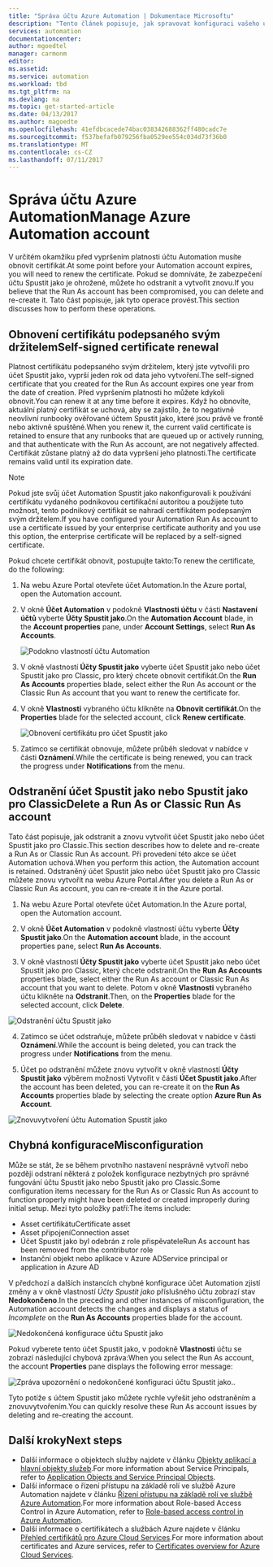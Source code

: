 ```yaml
---
title: "Správa účtu Azure Automation | Dokumentace Microsoftu"
description: "Tento článek popisuje, jak spravovat konfiguraci vašeho účtu Automation, jako je chybná konfigurace, odstranění nebo obnovení certifikátu."
services: automation
documentationcenter: 
author: mgoedtel
manager: carmonm
editor: 
ms.assetid: 
ms.service: automation
ms.workload: tbd
ms.tgt_pltfrm: na
ms.devlang: na
ms.topic: get-started-article
ms.date: 04/13/2017
ms.author: magoedte
ms.openlocfilehash: 41efdbcacede74bac038342688362ff480cadc7e
ms.sourcegitcommit: f537befafb079256fba0529ee554c034d73f36b0
ms.translationtype: MT
ms.contentlocale: cs-CZ
ms.lasthandoff: 07/11/2017
---
```

# <a name="manage-azure-automation-account"></a><span data-ttu-id="13614-103">Správa účtu Azure Automation</span><span class="sxs-lookup"><span data-stu-id="13614-103">Manage Azure Automation account</span></span>
<span data-ttu-id="13614-104">V určitém okamžiku před vypršením platnosti účtu Automation musíte obnovit certifikát.</span><span class="sxs-lookup"><span data-stu-id="13614-104">At some point before your Automation account expires, you will need to renew the certificate.</span></span> <span data-ttu-id="13614-105">Pokud se domníváte, že zabezpečení účtu Spustit jako je ohrožené, můžete ho odstranit a vytvořit znovu.</span><span class="sxs-lookup"><span data-stu-id="13614-105">If you believe that the Run As account has been compromised, you can delete and re-create it.</span></span> <span data-ttu-id="13614-106">Tato část popisuje, jak tyto operace provést.</span><span class="sxs-lookup"><span data-stu-id="13614-106">This section discusses how to perform these operations.</span></span>

## <a name="self-signed-certificate-renewal"></a><span data-ttu-id="13614-107">Obnovení certifikátu podepsaného svým držitelem</span><span class="sxs-lookup"><span data-stu-id="13614-107">Self-signed certificate renewal</span></span>
<span data-ttu-id="13614-108">Platnost certifikátu podepsaného svým držitelem, který jste vytvořili pro účet Spustit jako, vyprší jeden rok od data jeho vytvoření.</span><span class="sxs-lookup"><span data-stu-id="13614-108">The self-signed certificate that you created for the Run As account expires one year from the date of creation.</span></span> <span data-ttu-id="13614-109">Před vypršením platnosti ho můžete kdykoli obnovit.</span><span class="sxs-lookup"><span data-stu-id="13614-109">You can renew it at any time before it expires.</span></span> <span data-ttu-id="13614-110">Když ho obnovíte, aktuální platný certifikát se uchová, aby se zajistilo, že to negativně neovlivní runbooky ověřované účtem Spustit jako, které jsou právě ve frontě nebo aktivně spuštěné.</span><span class="sxs-lookup"><span data-stu-id="13614-110">When you renew it, the current valid certificate is retained to ensure that any runbooks that are queued up or actively running, and that authenticate with the Run As account, are not negatively affected.</span></span> <span data-ttu-id="13614-111">Certifikát zůstane platný až do data vypršení jeho platnosti.</span><span class="sxs-lookup"><span data-stu-id="13614-111">The certificate remains valid until its expiration date.</span></span>

> [!NOTE]
> <span data-ttu-id="13614-112">Pokud jste svůj účet Automation Spustit jako nakonfigurovali k používání certifikátu vydaného podnikovou certifikační autoritou a použijete tuto možnost, tento podnikový certifikát se nahradí certifikátem podepsaným svým držitelem.</span><span class="sxs-lookup"><span data-stu-id="13614-112">If you have configured your Automation Run As account to use a certificate issued by your enterprise certificate authority and you use this option, the enterprise certificate will be replaced by a self-signed certificate.</span></span>

<span data-ttu-id="13614-113">Pokud chcete certifikát obnovit, postupujte takto:</span><span class="sxs-lookup"><span data-stu-id="13614-113">To renew the certificate, do the following:</span></span>

1. <span data-ttu-id="13614-114">Na webu Azure Portal otevřete účet Automation.</span><span class="sxs-lookup"><span data-stu-id="13614-114">In the Azure portal, open the Automation account.</span></span>

2. <span data-ttu-id="13614-115">V okně **Účet Automation** v podokně **Vlastnosti účtu** v části **Nastavení účtů** vyberte **Účty Spustit jako**.</span><span class="sxs-lookup"><span data-stu-id="13614-115">On the **Automation Account** blade, in the **Account properties** pane, under **Account Settings**, select **Run As Accounts**.</span></span>

    ![Podokno vlastností účtu Automation](media/automation-manage-account/automation-account-properties-pane.png)
3. <span data-ttu-id="13614-117">V okně vlastností **Účty Spustit jako** vyberte účet Spustit jako nebo účet Spustit jako pro Classic, pro který chcete obnovit certifikát.</span><span class="sxs-lookup"><span data-stu-id="13614-117">On the **Run As Accounts** properties blade, select either the Run As account or the Classic Run As account that you want to renew the certificate for.</span></span>

4. <span data-ttu-id="13614-118">V okně **Vlastnosti** vybraného účtu klikněte na **Obnovit certifikát**.</span><span class="sxs-lookup"><span data-stu-id="13614-118">On the **Properties** blade for the selected account, click **Renew certificate**.</span></span>

    ![Obnovení certifikátu pro účet Spustit jako](media/automation-manage-account/automation-account-renew-runas-certificate.png)

5. <span data-ttu-id="13614-120">Zatímco se certifikát obnovuje, můžete průběh sledovat v nabídce v části **Oznámení**.</span><span class="sxs-lookup"><span data-stu-id="13614-120">While the certificate is being renewed, you can track the progress under **Notifications** from the menu.</span></span>

## <a name="delete-a-run-as-or-classic-run-as-account"></a><span data-ttu-id="13614-121">Odstranění účet Spustit jako nebo Spustit jako pro Classic</span><span class="sxs-lookup"><span data-stu-id="13614-121">Delete a Run As or Classic Run As account</span></span>
<span data-ttu-id="13614-122">Tato část popisuje, jak odstranit a znovu vytvořit účet Spustit jako nebo účet Spustit jako pro Classic.</span><span class="sxs-lookup"><span data-stu-id="13614-122">This section describes how to delete and re-create a Run As or Classic Run As account.</span></span> <span data-ttu-id="13614-123">Při provedení této akce se účet Automation uchová.</span><span class="sxs-lookup"><span data-stu-id="13614-123">When you perform this action, the Automation account is retained.</span></span> <span data-ttu-id="13614-124">Odstraněný účet Spustit jako nebo účet Spustit jako pro Classic můžete znovu vytvořit na webu Azure Portal.</span><span class="sxs-lookup"><span data-stu-id="13614-124">After you delete a Run As or Classic Run As account, you can re-create it in the Azure portal.</span></span>

1. <span data-ttu-id="13614-125">Na webu Azure Portal otevřete účet Automation.</span><span class="sxs-lookup"><span data-stu-id="13614-125">In the Azure portal, open the Automation account.</span></span>

2. <span data-ttu-id="13614-126">V okně **Účet Automation** v podokně vlastností účtu vyberte **Účty Spustit jako**.</span><span class="sxs-lookup"><span data-stu-id="13614-126">On the **Automation account** blade, in the account properties pane, select **Run As Accounts**.</span></span>

3. <span data-ttu-id="13614-127">V okně vlastností **Účty Spustit jako** vyberte účet Spustit jako nebo účet Spustit jako pro Classic, který chcete odstranit.</span><span class="sxs-lookup"><span data-stu-id="13614-127">On the **Run As Accounts** properties blade, select either the Run As account or Classic Run As account that you want to delete.</span></span> <span data-ttu-id="13614-128">Potom v okně **Vlastnosti** vybraného účtu klikněte na **Odstranit**.</span><span class="sxs-lookup"><span data-stu-id="13614-128">Then, on the **Properties** blade for the selected account, click **Delete**.</span></span>

 ![Odstranění účtu Spustit jako](media/automation-manage-account/automation-account-delete-runas.png)

4. <span data-ttu-id="13614-130">Zatímco se účet odstraňuje, můžete průběh sledovat v nabídce v části **Oznámení**.</span><span class="sxs-lookup"><span data-stu-id="13614-130">While the account is being deleted, you can track the progress under **Notifications** from the menu.</span></span>

5. <span data-ttu-id="13614-131">Účet po odstranění můžete znovu vytvořit v okně vlastností **Účty Spustit jako** výběrem možnosti Vytvořit v části **Účet Spustit jako**.</span><span class="sxs-lookup"><span data-stu-id="13614-131">After the account has been deleted, you can re-create it on the **Run As Accounts** properties blade by selecting the create option **Azure Run As Account**.</span></span>

 ![Znovuvytvoření účtu Automation Spustit jako](media/automation-manage-account/automation-account-create-runas.png)

## <a name="misconfiguration"></a><span data-ttu-id="13614-133">Chybná konfigurace</span><span class="sxs-lookup"><span data-stu-id="13614-133">Misconfiguration</span></span>
<span data-ttu-id="13614-134">Může se stát, že se během prvotního nastavení nesprávně vytvoří nebo později odstraní některá z položek konfigurace nezbytných pro správné fungování účtu Spustit jako nebo Spustit jako pro Classic.</span><span class="sxs-lookup"><span data-stu-id="13614-134">Some configuration items necessary for the Run As or Classic Run As account to function properly might have been deleted or created improperly during initial setup.</span></span> <span data-ttu-id="13614-135">Mezi tyto položky patří:</span><span class="sxs-lookup"><span data-stu-id="13614-135">The items include:</span></span>

* <span data-ttu-id="13614-136">Asset certifikátu</span><span class="sxs-lookup"><span data-stu-id="13614-136">Certificate asset</span></span>
* <span data-ttu-id="13614-137">Asset připojení</span><span class="sxs-lookup"><span data-stu-id="13614-137">Connection asset</span></span>
* <span data-ttu-id="13614-138">Účet Spustit jako byl odebrán z role přispěvatele</span><span class="sxs-lookup"><span data-stu-id="13614-138">Run As account has been removed from the contributor role</span></span>
* <span data-ttu-id="13614-139">Instanční objekt nebo aplikace v Azure AD</span><span class="sxs-lookup"><span data-stu-id="13614-139">Service principal or application in Azure AD</span></span>

<span data-ttu-id="13614-140">V předchozí a dalších instancích chybné konfigurace účet Automation zjistí změny a v okně vlastností *Účty Spustit jako* příslušného účtu zobrazí stav **Nedokončeno**.</span><span class="sxs-lookup"><span data-stu-id="13614-140">In the preceding and other instances of misconfiguration, the Automation account detects the changes and displays a status of *Incomplete* on the **Run As Accounts** properties blade for the account.</span></span>

![Nedokončená konfigurace účtu Spustit jako](media/automation-manage-account/automation-account-runas-incomplete-config.png)

<span data-ttu-id="13614-142">Pokud vyberete tento účet Spustit jako, v podokně **Vlastnosti** účtu se zobrazí následující chybová zpráva:</span><span class="sxs-lookup"><span data-stu-id="13614-142">When you select the Run As account, the account **Properties** pane displays the following error message:</span></span>

![Zpráva upozornění o nedokončené konfiguraci účtu Spustit jako](media/automation-manage-account/automation-account-runas-incomplete-config-msg.png)<span data-ttu-id="13614-144">.</span><span class="sxs-lookup"><span data-stu-id="13614-144">.</span></span>

<span data-ttu-id="13614-145">Tyto potíže s účtem Spustit jako můžete rychle vyřešit jeho odstraněním a znovuvytvořením.</span><span class="sxs-lookup"><span data-stu-id="13614-145">You can quickly resolve these Run As account issues by deleting and re-creating the account.</span></span>

## <a name="next-steps"></a><span data-ttu-id="13614-146">Další kroky</span><span class="sxs-lookup"><span data-stu-id="13614-146">Next steps</span></span>
* <span data-ttu-id="13614-147">Další informace o objektech služby najdete v článku [Objekty aplikací a hlavní objekty služeb](../active-directory/active-directory-application-objects.md).</span><span class="sxs-lookup"><span data-stu-id="13614-147">For more information about Service Principals, refer to [Application Objects and Service Principal Objects](../active-directory/active-directory-application-objects.md).</span></span>
* <span data-ttu-id="13614-148">Další informace o řízení přístupu na základě rolí ve službě Azure Automation najdete v článku [Řízení přístupu na základě rolí ve službě Azure Automation](automation-role-based-access-control.md).</span><span class="sxs-lookup"><span data-stu-id="13614-148">For more information about Role-based Access Control in Azure Automation, refer to [Role-based access control in Azure Automation](automation-role-based-access-control.md).</span></span>
* <span data-ttu-id="13614-149">Další informace o certifikátech a službách Azure najdete v článku [Přehled certifikátů pro Azure Cloud Services](../cloud-services/cloud-services-certs-create.md).</span><span class="sxs-lookup"><span data-stu-id="13614-149">For more information about certificates and Azure services, refer to [Certificates overview for Azure Cloud Services](../cloud-services/cloud-services-certs-create.md).</span></span>